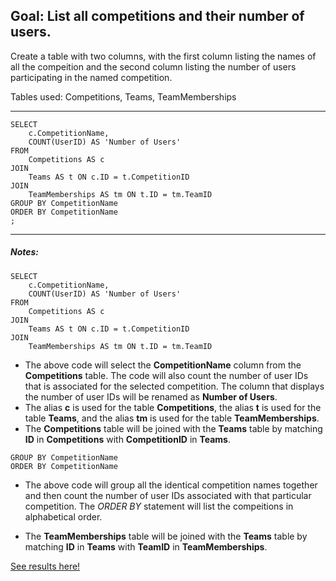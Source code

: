 
## Goal: List all competitions and their number of users.

Create a table with two columns, with the first column listing the names of all the compeition and the second column listing the number of users participating in the named competition.

Tables used: Competitions, Teams, TeamMemberships

---
```
SELECT 
    c.CompetitionName, 
    COUNT(UserID) AS 'Number of Users'
FROM 
    Competitions AS c
JOIN 
    Teams AS t ON c.ID = t.CompetitionID
JOIN 
    TeamMemberships AS tm ON t.ID = tm.TeamID
GROUP BY CompetitionName
ORDER BY CompetitionName
;
```
---

##### Notes:

```
SELECT 
    c.CompetitionName, 
    COUNT(UserID) AS 'Number of Users'
FROM 
    Competitions AS c
JOIN 
    Teams AS t ON c.ID = t.CompetitionID
JOIN 
    TeamMemberships AS tm ON t.ID = tm.TeamID
```
* The above code will select the **CompetitionName** column from the **Competitions** table. The code will also count the number of user IDs that is associated for the selected competition. The column that displays the number of user IDs will be renamed as **Number of Users**.
* The alias **c** is used for the table **Competitions**, the alias **t** is used for the table **Teams**, and the alias **tm** is used for the table **TeamMemberships**.
* The **Competitions** table will be joined with the **Teams** table by matching **ID** in **Competitions** with **CompetitionID** in **Teams**.

```
GROUP BY CompetitionName
ORDER BY CompetitionName
```
* The above code will group all the identical competition names together and then count the number of user IDs associated with that particular competition. The *ORDER BY* statement will list the compeitions in alphabetical order.

* The **TeamMemberships** table will be joined with the **Teams** table by matching **ID** in **Teams** with **TeamID** in **TeamMemberships**.

[See results here!](https://www.kaggle.com/lochleven/meta-kaggle/competition-list1/run/100632)
